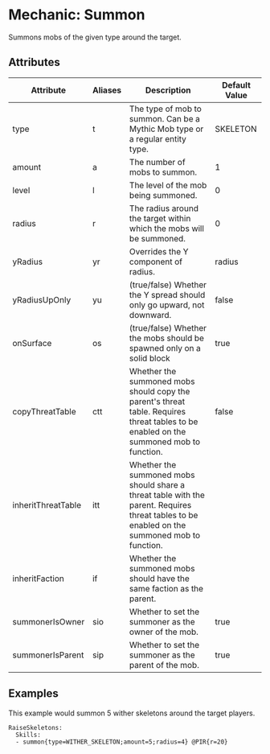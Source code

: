 Mechanic: Summon
================

Summons mobs of the given type around the target.

Attributes
----------

| Attribute          | Aliases | Description                                                                                                                                  | Default Value |
|--------------------|---------|----------------------------------------------------------------------------------------------------------------------------------------------|---------------|
| type               | t       | The type of mob to summon. Can be a Mythic Mob type or a regular entity type.                                                                | SKELETON      |
| amount             | a       | The number of mobs to summon.                                                                                                                | 1             |
| level              | l       | The level of the mob being summoned.                                                                                                         | 0             |
| radius             | r       | The radius around the target within which the mobs will be summoned.                                                                         | 0             |
| yRadius            | yr      | Overrides the Y component of radius.                                                                                                         | radius        |
| yRadiusUpOnly      | yu      | (true/false) Whether the Y spread should only go upward, not downward.                                                                       | false         |
| onSurface          | os      | (true/false) Whether the mobs should be spawned only on a solid block                                                                        | true          |
| copyThreatTable    | ctt     | Whether the summoned mobs should copy the parent's threat table. Requires threat tables to be enabled on the summoned mob to function.       | false         |
| inheritThreatTable | itt     | Whether the summoned mobs should share a threat table with the parent. Requires threat tables to be enabled on the summoned mob to function. |               |
| inheritFaction     | if      | Whether the summoned mobs should have the same faction as the parent.                                                                        |               |
| summonerIsOwner | sio | Whether to set the summoner as the owner of the mob. | true |
| summonerIsParent | sip | Whether to set the summoner as the parent of the mob. | true |

  

Examples
--------

This example would summon 5 wither skeletons around the target players.

    RaiseSkeletons:
      Skills:
      - summon{type=WITHER_SKELETON;amount=5;radius=4} @PIR{r=20}